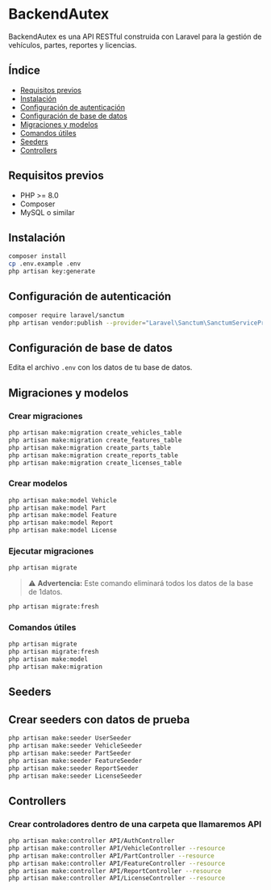 
# BackendAutex

BackendAutex es una API RESTful construida con Laravel para la gestión de vehículos, partes, reportes y licencias.

## Índice

- [Requisitos previos](#requisitos-previos)
- [Instalación](#instalación)
- [Configuración de autenticación](#configuración-de-autenticación)
- [Configuración de base de datos](#configuración-de-base-de-datos)
- [Migraciones y modelos](#migraciones-y-modelos)
- [Comandos útiles](#comandos-útiles)
- [Seeders](#seeders)
- [Controllers](#controllers)


## Requisitos previos

- PHP >= 8.0
- Composer
- MySQL o similar

## Instalación

```bash
composer install
cp .env.example .env
php artisan key:generate
```


## Configuración de autenticación
```bash
composer require laravel/sanctum 
php artisan vendor:publish --provider="Laravel\Sanctum\SanctumServiceProvider"
```


## Configuración de base de datos
Edita el archivo `.env` con los datos de tu base de datos.


## Migraciones y modelos

### Crear migraciones

```bash
php artisan make:migration create_vehicles_table
php artisan make:migration create_features_table
php artisan make:migration create_parts_table
php artisan make:migration create_reports_table
php artisan make:migration create_licenses_table
```

### Crear modelos
```bash
php artisan make:model Vehicle
php artisan make:model Part
php artisan make:model Feature
php artisan make:model Report
php artisan make:model License
```
### Ejecutar migraciones
```bash
php artisan migrate 
```
> ⚠️ **Advertencia:** Este comando eliminará todos los datos de la base de 1datos.

```bash
php artisan migrate:fresh
``` 
### Comandos útiles
```bash
php artisan migrate
php artisan migrate:fresh 
php artisan make:model 
php artisan make:migration 
```

## Seeders
## Crear seeders con datos de prueba 
```bash
php artisan make:seeder UserSeeder
php artisan make:seeder VehicleSeeder
php artisan make:seeder PartSeeder
php artisan make:seeder FeatureSeeder
php artisan make:seeder ReportSeeder
php artisan make:seeder LicenseSeeder
```

## Controllers
### Crear controladores dentro de una carpeta que llamaremos API
```bash
php artisan make:controller API/AuthController
php artisan make:controller API/VehicleController --resource
php artisan make:controller API/PartController --resource
php artisan make:controller API/FeatureController --resource
php artisan make:controller API/ReportController --resource
php artisan make:controller API/LicenseController --resource
```
